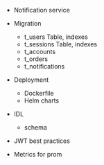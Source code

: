 - Notification service
- Migration
    - t_users Table, indexes
    - t_sessions Table, indexes
    - t_accounts
    - t_orders
    - t_notifications

- Deployment
    - Dockerfile
    - Helm charts

- IDL
    - schema
   
- JWT best practices
- Metrics for prom